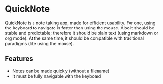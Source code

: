 # QuickNote

QuickNote is a note taking app, made for efficient usability. For one, using the keyboard to navigate is faster than using the mouse. Also it should be stable and predictable; therefore it should be plain text (using markdown or org mode). At the same time, it should be compatible with traditional paradigms (like using the mouse).

## Features

- Notes can be made quickly (without a filename)
- It must be fully navigable with the keyboard
